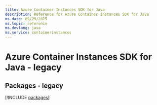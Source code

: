 ```yaml
---
title: Azure Container Instances SDK for Java
description: Reference for Azure Container Instances SDK for Java
ms.date: 09/29/2025
ms.topic: reference
ms.devlang: java
ms.service: containerinstances
---
```

# Azure Container Instances SDK for Java - legacy
## Packages - legacy
[!INCLUDE [packages](container-instances-index.md)]